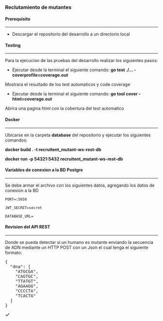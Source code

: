 ### Reclutamiento de mutantes

#### Prerequisito
----
- Descargar el repositorio del desarrollo a un directorio local



#### Testing
----
Para la ejecucion de las pruebas del desarrollo realizar los siguientes pasos:
- Ejecutar desde la terminal el siguiente comando:
**go test ./... -coverprofile=coverage.out**

Mostrara el resultado de los test automaticos y code coverage

- Ejecutar desde la terminal el siguiente comando:
**go tool cover -html=coverage.out**

Abrira una pagina html con la cobertura del test automatico


#### Docker
----
Ubicarse en la carpeta **database** del repositorio y ejecutar los siguientes comandos:

**docker build . -t recruitent_mutant-ws-rest-db** 

**docker run -p 54321:5432 recruitent_mutant-ws-rest-db**


#### Variables de conexion a la BD Postgre
----
Se debe armar el archivo con los siguientes datos, agregando los datos de conexion a la BD 

`PORT=:5050`

`JWT_SECRET=secret`

`DATABASE_URL=`



#### Revision del API REST
----
Donde se pueda detectar si un humano es mutante enviando la secuencia de ADN mediante un HTTP POST con un Json el cual tenga el siguiente formato:

<div class="highlight highlight-source-json notranslate position-relative overflow-auto"><pre>{
  <span class="pl-ent">"dna"</span>: [
    <span class="pl-s"><span class="pl-pds">"</span>ATGCGA<span class="pl-pds">"</span></span>,
    <span class="pl-s"><span class="pl-pds">"</span>CAGTGC<span class="pl-pds">"</span></span>,
    <span class="pl-s"><span class="pl-pds">"</span>TTATGT<span class="pl-pds">"</span></span>,
    <span class="pl-s"><span class="pl-pds">"</span>AGAAGG<span class="pl-pds">"</span></span>,
    <span class="pl-s"><span class="pl-pds">"</span>CCCCTA<span class="pl-pds">"</span></span>,
    <span class="pl-s"><span class="pl-pds">"</span>TCACTG<span class="pl-pds">"</span></span>
  ]
}</pre>
      <svg aria-hidden="true" height="16" viewBox="0 0 16 16" version="1.1" width="16" data-view-component="true" class="octicon octicon-check js-clipboard-check-icon color-fg-success d-none m-2" wfd-invisible="true">
    <path fill-rule="evenodd" d="M13.78 4.22a.75.75 0 010 1.06l-7.25 7.25a.75.75 0 01-1.06 0L2.22 9.28a.75.75 0 011.06-1.06L6 10.94l6.72-6.72a.75.75 0 011.06 0z"></path>
</svg>
    </clipboard-copy>
  </div>